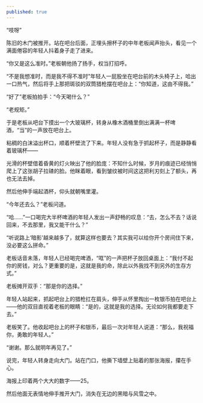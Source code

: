 ```yaml
---
published: true
---
```


“吱呀”

陈旧的木门被推开。站在吧台后面，正埋头擦杯子的中年老板闻声抬头，看见一个满面倦容的年轻人抖着身子走了进来。

“你又是这么准时。”老板朝他扬了扬手，权当打招呼。

“不是我想准时，而是我不得不准时”年轻人一屁股坐在吧台前的木头椅子上，哈出一口热气，然后将手上那把斑驳的双筒猎枪摆在吧台上：“你知道，这由不得我。”

“好了”老板拍拍手：“今天喝什么？”

“老规矩。”

于是老板从吧台下摸出一个大玻璃杯，转身从橡木酒桶里倒出满满一杯啤酒，“当”的一声放在吧台上。

粘稠的白沫溢出杯口，顺着杯壁流了下来。年轻人没有急于抓起杯子，而是静静看着玻璃杯——

光滑的杯壁借着昏黄的灯火映出了他的脸庞：不知什么时候，岁月的痕迹已经悄悄爬上了这张胡子拉碴的脸。他眯着眼，看到皱纹被时间这这把利刃刻上了额头，再也无法去掉。

然后他伸手端起酒杯，仰头就朝嘴里灌。

“今年还去么？”老板问道。

“哈……”一口喝完大半杯啤酒的年轻人发出一声舒畅的叹息：“去，怎么不去？话说回来，不去那里，我又能干什么？”

“听说路上‘暗影’越来越多了，就算这样也要去？其实我可以给你开个房间住下来，没必要这么拼命。”

老板话音未落，年轻人已经喝完啤酒，“哐”的一声把杯子放回桌面上：“我付不起你的房钱，对么？更重要的是，这就是我的命，除此以外我找不到另外的生存方式。”

老板摊开双手：“那是你的选择。”

年轻人站起来，抓起吧台上的猎枪扛在肩头，伸手从怀里掏出一枚银币拍在吧台上——他的双目直视着老板的眼睛：“是的，这就是我的选择。无论如何我都要走下去。”

老板笑了。他收起吧台上的杯子和银币，最后一次对年轻人说道：“那么，我祝福你，勇敢的年轻人。”

“谢谢。那么就明年再见了。”

说完，年轻人转身走向大门。站在门口，他撕下墙壁上贴着的那张海报，攥在手心。

海报上印着两个大大的数字——25。

然后他面无表情地伸手推开大门，消失在无边的黑暗与风雪之中。
